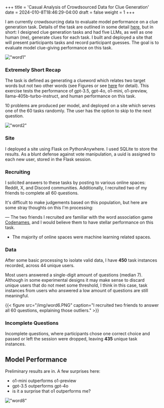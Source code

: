 +++
title = 'Casual Analysis of Crowdsourced Data for Clue Generation'
date = 2024-010-8T18:46:29-04:00
draft = false
weight = 1
+++

I am currently crowdsourcing data to evaluate model performance on a clue generation task. Details of the task are outlined in some detail [here](https://gillandsiphon.github.io/posts/crowdsourcing-data/), but in short: I designed clue generation tasks and had five LLMs, as well as one human (me), generate clues for each task. I built and deployed a site that will present participants tasks and record participant guesses. The goal is to evaluate model clue-giving performance on this task.

!["word1"](/img/word1.png)

### Extremely Short Recap

The task is defined as generating a clueword which relates two target words but not two other words (see Figures or see [here](https://gillandsiphon.github.io/posts/crowdsourcing-data/) for detail). This exercise tests the performance of gpt-3.5, gpt-4o, o1-mini, o1-preview, llama-405b-turbo-instruct, and human performance on this task.

10 problems are produced per model, and deployed on a site which serves one of the 60 tasks randomly. The user has the option to skip to the next question.

!["word2"](/img/word2.png)


### Site

I deployed a site using Flask on PythonAnywhere. I used SQLite to store the results. As a blunt defense against vote manipulation, a uuid is assigned to each new user, stored in the Flask session.

### Recruiting

I solicited answers to these tasks by posting to various online spaces: Reddit, X, and Discord communities. Additionally, I recruited two of my friends to complete all 60 questions.

It's difficult to make judgements based on this population, but here are some stray thoughts on this I'm processing:

— The two friends I recruited are familiar with the word association game [Codenames](https://gillandsiphon.github.io/posts/codenames-primer/), and I would believe them to have stellar performance on this task. 

- The majority of online spaces were machine learning related spaces.


### Data

After some basic processing to isolate valid data, I have **450** task instances recorded, across 44 unique users. 

Most users answered a single-digit amount of questions (median 7). Although in some experimental designs it may make sense to discard unique users that do not meet some threshold, I think in this case, task instances from users who answered a low amount of questions are still meaningful.

{{< figure src="/img/word6.PNG" caption="I recruited two friends to answer all 60 questions, explaining those outliers." >}}

### Incomplete Questions

Incomplete questions, where participants chose one correct choice and passed or left the session were dropped, leaving **435** unique task instances.

## Model Performance

Preliminary results are in. A few surprises here:

- o1-mini outperforms o1-preview
- gpt-3.5 outperforms gpt-4o
- is it a surprise that o1 outperforms me?

!["word8"](/img/word8.png)
